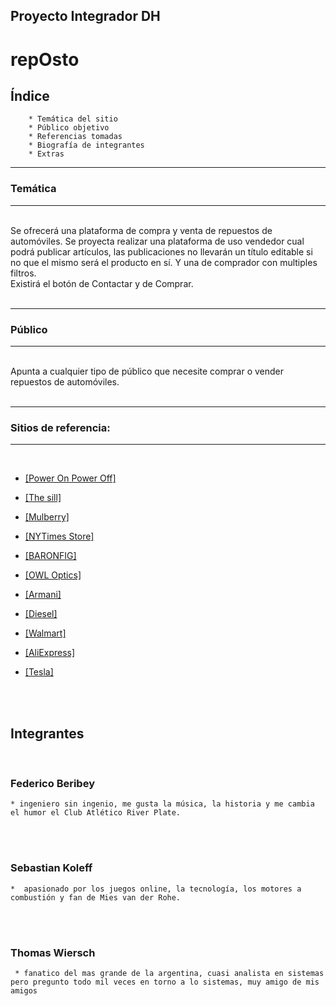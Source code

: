 ## Proyecto Integrador DH
# **repOsto**

## Índice

        * Temática del sitio
        * Público objetivo
        * Referencias tomadas
        * Biografía de integrantes
        * Extras
---
### Temática
---

<br>
Se ofrecerá una plataforma de compra y venta de repuestos de automóviles. Se proyecta realizar una plataforma de uso vendedor cual podrá publicar artículos, las publicaciones no llevarán un título editable si no que el mismo será el producto en sí. Y una de comprador con multiples filtros.
<br>
Existirá el botón de Contactar y de Comprar.
<br>
<br>

---
### Público
---

<br>
Apunta a cualquier tipo de público que necesite comprar o vender repuestos de automóviles.
<br>
<br>

---
### Sitios de referencia:
---

<br>

* <a href="https://poweronpoweroff.com/">[Power On Power Off]</a> 

* <a href="https://www.thesill.com/?ref=ecommdesign">[The sill]</a>

* <a href="https://www.mulberry.com/ar/ ">[Mulberry]</a>

* <a href="https://store.nytimes.com/ ">[NYTimes Store]</a>

* <a href="https://www.baronfig.com/ ">[BARONFIG]</a>

* <a href="https://www.owloptics.com/en/shop">[OWL Optics]</a>

* <a href="https://www.armani.com/us/armanicom">[Armani]</a>

* <a href="https://shop.diesel.com/en/">[Diesel]</a>

* <a href="https://www.walmart.com/">[Walmart]</a>

* <a href="https://es.aliexpress.com/">[AliExpress]</a>

* <a href="https://shop.tesla.com/?tesref=true">[Tesla]</a>

<br>
<br>

## Integrantes
<br>

### Federico Beribey
    * ingeniero sin ingenio, me gusta la música, la historia y me cambia el humor el Club Atlético River Plate.
<br>
<br>

### Sebastian Koleff
    *  apasionado por los juegos online, la tecnología, los motores a combustión y fan de Mies van der Rohe.
<br>
<br>

### Thomas Wiersch
     * fanatico del mas grande de la argentina, cuasi analista en sistemas pero pregunto todo mil veces en torno a lo sistemas, muy amigo de mis amigos

